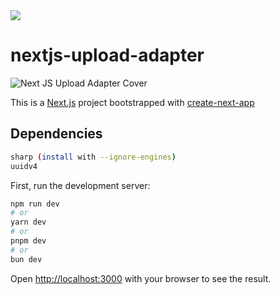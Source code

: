 <span>
  <a href="https://choosealicense.com/licenses/mit/">
    <img src="https://img.shields.io/badge/License-MIT-green.svg"/>
  </a>
</span>

# nextjs-upload-adapter

![Next JS Upload Adapter Cover](https://arg0wak.github.io/gist/images/nextjs-upload-adapter/VJG6RZFRQTBBABE.png)

This is a [Next.js](https://nextjs.org/) project bootstrapped with [create-next-app](https://github.com/vercel/next.js/tree/canary/packages/create-next-app)

## Dependencies

```bash
sharp (install with --ignore-engines)
uuidv4
```

First, run the development server:

```bash
npm run dev
# or
yarn dev
# or
pnpm dev
# or
bun dev
```

Open [http://localhost:3000](http://localhost:3000) with your browser to see the result.
